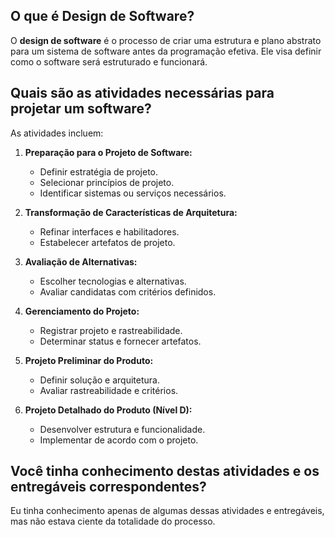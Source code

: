 ## O que é Design de Software?

O **design de software** é o processo de criar uma estrutura e plano abstrato para um sistema de software antes da programação efetiva. Ele visa definir como o software será estruturado e funcionará.

## Quais são as atividades necessárias para projetar um software?

As atividades incluem:

1. **Preparação para o Projeto de Software:**
   - Definir estratégia de projeto.
   - Selecionar princípios de projeto.
   - Identificar sistemas ou serviços necessários.

2. **Transformação de Características de Arquitetura:**
   - Refinar interfaces e habilitadores.
   - Estabelecer artefatos de projeto.

3. **Avaliação de Alternativas:**
   - Escolher tecnologias e alternativas.
   - Avaliar candidatas com critérios definidos.

4. **Gerenciamento do Projeto:**
   - Registrar projeto e rastreabilidade.
   - Determinar status e fornecer artefatos.

5. **Projeto Preliminar do Produto:**
   - Definir solução e arquitetura.
   - Avaliar rastreabilidade e critérios.

6. **Projeto Detalhado do Produto (Nível D):**
   - Desenvolver estrutura e funcionalidade.
   - Implementar de acordo com o projeto.

## Você tinha conhecimento destas atividades e os entregáveis correspondentes?

Eu tinha conhecimento apenas de algumas dessas atividades e entregáveis, mas não estava ciente da totalidade do processo.

